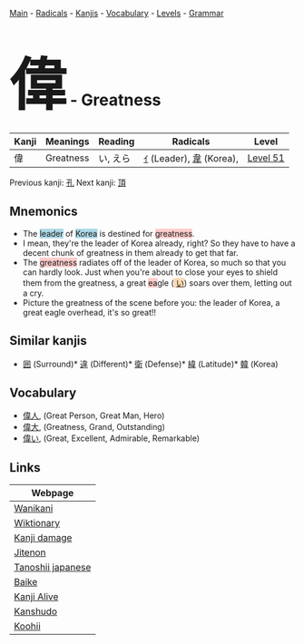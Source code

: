 <style> bigfont {font-size: 100px}</style>
[Main](../index.md) -
[Radicals](../radicals.md) -
[Kanjis](../kanjis.md) -
[Vocabulary](../vocabulary.md) -
[Levels](../levels.md) -
[Grammar](../grammar.md)
# <bigfont> 偉</bigfont> - Greatness 

| Kanji | Meanings | Reading | Radicals | Level |
| --- | --- | --- | --- | --- |
| 偉 | Greatness | い, えら | [ｲ](../radicals/ｲ.md) (Leader), [韋](../radicals/韋.md) (Korea),  | [Level 51](../levels/wk_level51.md) |

Previous kanji: [孔](孔.md) Next kanji: [頂](頂.md) 

## Mnemonics
 * The <span style="background-color:#ADD8E6"> leader</span> of <span style="background-color:#ADD8E6"> Korea</span> is destined for <span style="background-color:#ffcccb"> greatness</span>.
* I mean, they're the leader of Korea already, right? So they have to have a decent chunk of greatness in them already to get that far.
* The <span style="background-color:#ffcccb"> greatness</span> radiates off of the leader of Korea, so much so that you can hardly look. Just when you're about to close your eyes to shield them from the greatness, a great <span style="background-color:#ffcccb"> ea</span>gle (<span style="background-color:#fed8b1"> [い](https://jisho.org/search/い)</span>) soars over them, letting out a cry.
* Picture the greatness of the scene before you: the leader of Korea, a great eagle overhead, it's so great!!


## Similar kanjis
 * [囲](囲.md) (Surround)* [違](違.md) (Different)* [衛](衛.md) (Defense)* [緯](緯.md) (Latitude)* [韓](韓.md) (Korea)


## Vocabulary
 * [偉人](../vocabulary/偉.md), (Great Person, Great Man, Hero)
* [偉大](../vocabulary/偉.md), (Greatness, Grand, Outstanding)
* [偉い](../vocabulary/偉.md), (Great, Excellent, Admirable, Remarkable)



## Links 

| Webpage |
| --- |
| [Wanikani          ](https://www.wanikani.com/kanji/偉) |
| [Wiktionary        ](https://en.wiktionary.org/wiki/偉) |
| [Kanji damage      ](http://www.kanjidamage.com/kanji/search?utf8=✓&q=偉) |
| [Jitenon           ](https://jitenon.com/kanji/偉) |
| [Tanoshii japanese ](https://www.tanoshiijapanese.com/dictionary/kanji.cfm?k=偉) |
| [Baike             ](https://baike.baidu.com/item/偉) |
| [Kanji Alive       ](https://app.kanjialive.com/偉) |
| [Kanshudo          ](https://www.kanshudo.com/searchmn?q=偉) |
| [Koohii            ](https://kanji.koohii.com/study/kanji/偉) |
